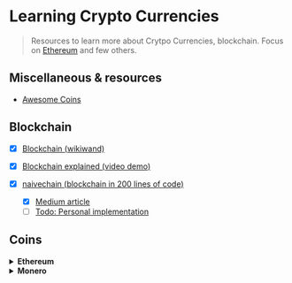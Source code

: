 # Learning Crypto Currencies

> Resources to learn more about Crytpo Currencies, blockchain. Focus on [Ethereum](ethereum.com) and few others.

## Miscellaneous & resources
- [Awesome Coins](https://github.com/kennethreitz/awesome-coins)

## Blockchain

  - [x] [Blockchain (wikiwand)](http://www.wikiwand.com/en/Blockchain)
  - [x] [Blockchain explained (video demo)](https://anders.com/blockchain/)
  - [x] [naivechain (blockchain in 200 lines of code)](https://github.com/lhartikk/naivechain)
  
    - [x] [Medium article](https://medium.com/@lhartikk/a-blockchain-in-200-lines-of-code-963cc1cc0e54)
    - [ ] [Todo: Personal implementation]()
  
## Coins

<details><summary><b>Ethereum</b></summary><p>

- [x] [Ethereum White Paper](https://github.com/ethereum/wiki/wiki/White-Paper)
- [ ] [What is Ethereum (documentation)](http://www.ethdocs.org/en/latest/introduction/what-is-ethereum.html)
- [x] [A begginer's guide to Ethereum (big image)](https://blog.ethereum.org/wp-content/uploads/2015/06/Ethereum-image-infographic-beginners-guide.png)
- [ ] [A 101 Noob Intro to Programming Smart Contracts on Ethereum](https://medium.com/@ConsenSys/a-101-noob-intro-to-programming-smart-contracts-on-ethereum-695d15c1dab4)
- [ ] An introduction to Ethereum Smart Contracts: [p1](https://auth0.com/blog/an-introduction-to-ethereum-and-smart-contracts/) - [p2](https://auth0.com/blog/an-introduction-to-ethereum-and-smart-contracts-part-2) - [p3](https://auth0.com/blog/an-introduction-to-ethereum-and-smart-contracts-part-3)
- [x] [Understanding Ethereum](https://hackernoon.com/the-top-critiques-on-ethereum-a-bubble-waiting-to-pop-6ccf9b577d11)

#### Useful links
- [EthList](https://github.com/Scanate/EthList)
- [DApps List](https://dapps.ethercasts.com)
  
  
</p></details>    

<details><summary><b>Monero</b></summary><p>

- [ ] [What is Monero](https://getmonero.org/get-started/what-is-monero/)
- [ ] [/r/Monero new comers: everything you need to know](https://www.reddit.com/r/Monero/comments/5zgail/rmonero_newcomers_please_read_everything_you_need/)
- [ ] [Beginners guide to Monero](https://medium.com/@linda.xie/a-beginners-guide-to-monero-7a5df2c50ed9)
  
  
</p></details>   
